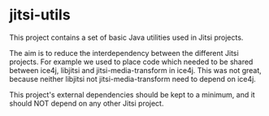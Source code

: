 # jitsi-utils
This project contains a set of basic Java utilities used in Jitsi
projects.

The aim is to reduce the interdependency between the different Jitsi
projects. For example we used to place code which needed to be shared
between ice4j, libjitsi and jitsi-media-transform in ice4j. This was
not great, because neither libjitsi not jitsi-media-transform need
to depend on ice4j.

This project's external dependencies should be kept to a minimum, and 
it should NOT depend on any other Jitsi project.

